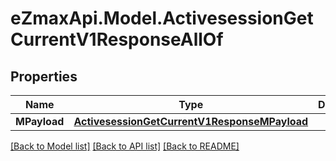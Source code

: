 
# eZmaxApi.Model.ActivesessionGetCurrentV1ResponseAllOf

## Properties

Name | Type | Description | Notes
------------ | ------------- | ------------- | -------------
**MPayload** | [**ActivesessionGetCurrentV1ResponseMPayload**](ActivesessionGetCurrentV1ResponseMPayload.md) |  | 

[[Back to Model list]](../README.md#documentation-for-models)
[[Back to API list]](../README.md#documentation-for-api-endpoints)
[[Back to README]](../README.md)

